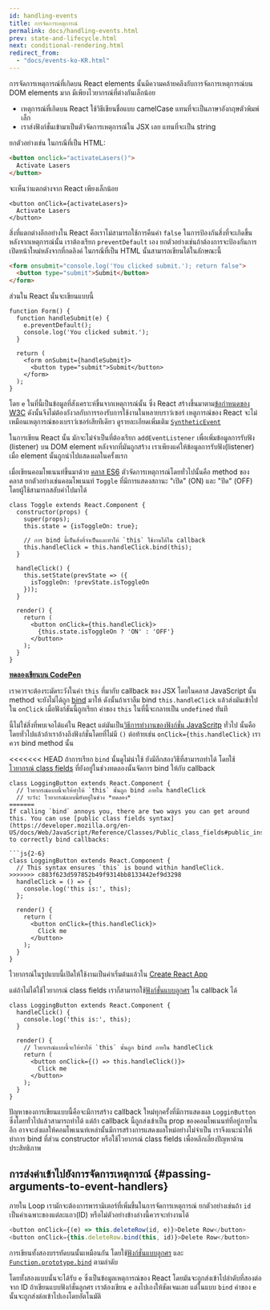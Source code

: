 ```yaml
---
id: handling-events
title: การจัดการเหตุการณ์
permalink: docs/handling-events.html
prev: state-and-lifecycle.html
next: conditional-rendering.html
redirect_from:
  - "docs/events-ko-KR.html"
---
```


การจัดการเหตุการณ์ที่เกิดบน React elements นั้นมีความคล้ายคลึงกับการจัดการเหตุการณ์บน DOM elements มาก มีเพียงไวยากรณ์ที่ต่างกันเล็กน้อย

* เหตุการณ์ที่เกิดบน React ใช้วิธีเขียนชื่อแบบ camelCase แทนที่จะเป็นภาษาอังกฤษตัวพิมพ์เล็ก
* เราส่งฟังก์ชั่นเข้ามาเป็นตัวจัดการเหตุการณ์ใน JSX เลย แทนที่จะเป็น string

ยกตัวอย่างเช่น ในกรณีที่เป็น HTML:

```html
<button onclick="activateLasers()">
  Activate Lasers
</button>
```

จะเห็นว่าแตกต่างจาก React เพียงเล็กน้อย

```js{1}
<button onClick={activateLasers}>
  Activate Lasers
</button>
```


สิ่งที่แตกต่างอีกอย่างใน React คือเราไม่สามารถใช้การคืนค่า `false` ในการป้องกันสิ่งที่จะเกิดขึ้นหลังจากเหตุการณ์นั้น เราต้องเรียก `preventDefault` เอง ยกตัวอย่างเช่นถ้าต้องการจะป้องกันการเปิดหน้าใหม่หลังจากที่กดลิงค์ ในกรณีที่เป็น HTML นั้นสามารถเขียนได้ในลักษณะนี้

```html
<form onsubmit="console.log('You clicked submit.'); return false">
  <button type="submit">Submit</button>
</form>
```

ส่วนใน React นั้นจะเขียนแบบนี้

```js{3}
function Form() {
  function handleSubmit(e) {
    e.preventDefault();
    console.log('You clicked submit.');
  }

  return (
    <form onSubmit={handleSubmit}>
      <button type="submit">Submit</button>
    </form>
  );
}
```

โดย `e` ในที่นี้เป็นข้อมูลที่สังเคราะห์ขึ้นจากเหตุการณ์นั้น ซึ่ง React สร้างขึ้นมาตาม[ข้อกำหนดของ W3C](https://www.w3.org/TR/DOM-Level-3-Events/) ดังนั้นจึงไม่ต้องกังวลกับการรองรับการใช้งานในหลายบราว์เซอร์ เหตูการณ์ของ React จะไม่เหมือนเหตุการณ์ของเบราว์เซอร์เสียทีเดียว ดูรายละเอียดเพิ่มเติม [`SyntheticEvent`](/docs/events.html)

ในการเขียน React นั้น มักจะไม่จำเป็นที่ต้องเรียก `addEventListener` เพื่อเพิ่มข้อมูลการรับฟัง (listener) บน DOM element หลังจากที่มันถูกสร้าง เราเพียงแค่ให้ข้อมูลการรับฟัง(listener) เมื่อ element นั้นถูกนำไปแสดงผลในครั้งแรก

เมื่อเขียนคอมโพเนนท์ขึ้นมาด้วย [คลาส ES6](https://developer.mozilla.org/en/docs/Web/JavaScript/Reference/Classes) ตัวจัดการเหตุการณ์โดยทั่วไปนั้นคือ method ของคลาส ยกตัวอย่างเช่นคอมโพเนนท์ `Toggle` ที่มีการแสดงสถานะ "เปิด" (ON) และ "ปิด" (OFF) โดยผู้ใช้สามารถสลับค่าไปมาได้

```js{6,7,10-14,18}
class Toggle extends React.Component {
  constructor(props) {
    super(props);
    this.state = {isToggleOn: true};

    // การ bind นี้เป็นสิ่งที่จำเป็นและทำให้ `this` ใช้งานได้ใน callback
    this.handleClick = this.handleClick.bind(this);
  }

  handleClick() {
    this.setState(prevState => ({
      isToggleOn: !prevState.isToggleOn
    }));
  }

  render() {
    return (
      <button onClick={this.handleClick}>
        {this.state.isToggleOn ? 'ON' : 'OFF'}
      </button>
    );
  }
}
```

[**ทดลองเขียนบน CodePen**](https://codepen.io/gaearon/pen/xEmzGg?editors=0010)

เราควรจะต้องระมัดระวังในค่า `this` ที่มากับ callback ของ JSX โดยในคลาส JavaScript นั้น method จะยังไม่ได้ถูก [bind](https://developer.mozilla.org/en/docs/Web/JavaScript/Reference/Global_objects/Function/bind) มาให้ ดังนั้นถ้าเราลืม bind `this.handleClick` แล้วส่งมันเข้าไปใน `onClick` เมื่อฟังก์ชันนี้ถูกเรียก ค่าของ `this` ในที่นี้จะกลายเป็น `undefined` ทันที

นี้ไม่ใช่สิ่งที่พบเจอได้แค่ใน React แต่มันเป็น[วิธีการทำงานของฟังก์ชั่น JavaScritp](https://www.smashingmagazine.com/2014/01/understanding-javascript-function-prototype-bind/) ทั่วไป นั้นคือโดยทั่วไปแล้วถ้าเราอ้างถึงฟังก์ชั่นโดยที่ไม่มี `()` ต่อท้ายเช่น `onClick={this.handleClick}` เราควร bind method นั้น

<<<<<<< HEAD
ถ้าการเรียก `bind` นั้นดูไม่น่าใช้ ยังมีอีกสองวิธีที่สามารถทำได้ โดยใช้ [ไวยากรณ์ class fields](https://babeljs.io/docs/plugins/transform-class-properties/) ที่ยังอยู่ในช่วงทดลองนั้นจัดการ bind ให้กับ callback

```js{2-6}
class LoggingButton extends React.Component {
  // ไวยากรณ์แบบนี้จะให้ทำให้ `this` นั้นถูก bind ภายใน handleClick
  // ระวัง: ไวยากรณ์แบบนี้ยังอยู่ในช่วง *ทดลอง*
=======
If calling `bind` annoys you, there are two ways you can get around this. You can use [public class fields syntax](https://developer.mozilla.org/en-US/docs/Web/JavaScript/Reference/Classes/Public_class_fields#public_instance_fields) to correctly bind callbacks:

```js{2-6}
class LoggingButton extends React.Component {
  // This syntax ensures `this` is bound within handleClick.
>>>>>>> c883f623d597852b49f9314bb8133442ef9d3298
  handleClick = () => {
    console.log('this is:', this);
  };

  render() {
    return (
      <button onClick={this.handleClick}>
        Click me
      </button>
    );
  }
}
```

ไวยากรณ์ในรูปแบบนี้เปิดให้ใช้งานเป็นค่าเริ่มต้นแล้วใน [Create React App](https://github.com/facebookincubator/create-react-app) 

แต่ถ้าไม่ได้ใช้ไวยากรณ์ class fields เราก็สามารถใช้[ฟังก์ชั่นแบบลูกศร](https://developer.mozilla.org/en/docs/Web/JavaScript/Reference/Functions/Arrow_functions) ใน callback ได้

```js{7-9}
class LoggingButton extends React.Component {
  handleClick() {
    console.log('this is:', this);
  }

  render() {
    // ไวยากรณ์แบบนี้จะให้ทำให้ `this` นั้นถูก bind ภายใน handleClick
    return (
      <button onClick={() => this.handleClick()}>
        Click me
      </button>
    );
  }
}
```

ปัญหาของการเขียนแบบนี้คือจะมีการสร้าง callback ใหม่ทุกครั้งที่มีการแสดงผล `LogginButton` ซึ่งโดยทั่วไปแล้วสามารถทำได้ แต่ถ้า callback นี้ถูกส่งเข้าเป็น prop ของคอมโพเนนท์ที่อยู่ภายในอีก อาจจะส่งผลให้คอมโพเนนท์เหล่านั้นมีการสร้างการแสดงผลใหม่อย่างไม่จำเป็น เราจึงแนะนำให้ทำการ bind ที่ส่วน constructor หรือใช้ไวยากรณ์ class fields เพื่อหลีกเลี่ยงปัญหาด้านประสิทธิภาพ

## การส่งค่าเข้าไปยังการจัดการเหตุการณ์ {#passing-arguments-to-event-handlers}

ภายใน Loop เรามักจะต้องการพารามิเตอร์ที่เพิ่มขึ้นในการจัดการเหตุการณ์ ยกตัวอย่างเช่นถ้า `id` เป็นค่าเฉพาะของแต่ละแถว(ID) หรือไม่ตัวอย่างข้างล่างนี้ควรจะทำงานได้

```js
<button onClick={(e) => this.deleteRow(id, e)}>Delete Row</button>
<button onClick={this.deleteRow.bind(this, id)}>Delete Row</button>
```

การเขียนทั้งสองบรรทัดบนนั้นเหมือนกัน โดยใช้[ฟังก์ชั่นแบบลูกศร](https://developer.mozilla.org/en-US/docs/Web/JavaScript/Reference/Functions/Arrow_functions) และ [`Function.prototype.bind`](https://developer.mozilla.org/en-US/docs/Web/JavaScript/Reference/Global_objects/Function/bind) ตามลำดับ

โดยทั้งสองแบบนั้นจะได้รับ `e` ซึ่งเป็นข้อมูลเหตุการณ์ของ React โดยมันจะถูกส่งเข้าไปลำดับที่สองต่อจาก ID ถ้าเขียนแบบฟังก์ชั่นลูกศร เราต้องเขียน `e` ลงไปเองให้ชัดเจนเลย แต่ในแบบ `bind` ค่าของ `e` นั้นจะถูกส่งต่อเข้าไปเองโดยอัตโนมัติ
